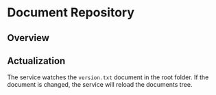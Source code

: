 # Document Repository

## Overview

## Actualization

The service watches the `version.txt` document in the root folder. If the document is changed, the service will reload the documents tree.
